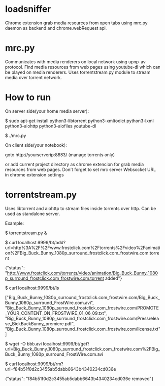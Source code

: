 # loadsniffer
Chrome extension grab media resources from open tabs using mrc.py daemon as backend and chrome.webRequest api.
# mrc.py
Communicates with media renderers on local network using upnp-av protocol.
Find media resources from web pages using youtube-dl which can be played on media renderers.
Uses torrentstream.py module to stream media over torrent network.

# How to run
On server side(your home media server):

$ sudo apt-get install python3-libtorrent python3-xmltodict python3-lxml python3-aiohttp python3-aiofiles youtube-dl

$ ./mrc.py

On client side(your notebook):

goto http://yourserverip:8883/ (manage torrents only)

or add current project directory as chrome extencion for grab media resources from web pages. Don't forget to set mrc server Websocket URL in chrome extension settings

# torrentstream.py
Uses libtorrent and aiohttp to stream files inside torrents over http. Can be used as standalone server.

Example:

   $ torrentstream.py &

   $ curl localhost:9999/bt/add?url=http%3A%2F%2Fwww.frostclick.com%2Ftorrents%2Fvideo%2Fanimation%2FBig_Buck_Bunny_1080p_surround_frostclick.com_frostwire.com.torrent

   {"status": "http://www.frostclick.com/torrents/video/animation/Big_Buck_Bunny_1080p_surround_frostclick.com_frostwire.com.torrent added"}

   $ curl localhost:9999/bt/ls

   ["Big_Buck_Bunny_1080p_surround_frostclick.com_frostwire.com/Big_Buck_Bunny_1080p_surround_FrostWire.com.avi", "Big_Buck_Bunny_1080p_surround_frostclick.com_frostwire.com/PROMOTE_YOUR_CONTENT_ON_FROSTWIRE_01_06_09.txt", "Big_Buck_Bunny_1080p_surround_frostclick.com_frostwire.com/Pressrelease_BickBuckBunny_premiere.pdf", "Big_Buck_Bunny_1080p_surround_frostclick.com_frostwire.com/license.txt"]

   $ wget -O bbb.avi localhost:9999/bt/get?url=Big_Buck_Bunny_1080p_surround_frostclick.com_frostwire.com%2FBig_Buck_Bunny_1080p_surround_FrostWire.com.avi

   $ curl localhost:9999/bt/rm?url=f84b51f0d2c3455ab5dabb6643b4340234cd036e
   
   {"status": "f84b51f0d2c3455ab5dabb6643b4340234cd036e removed"}
